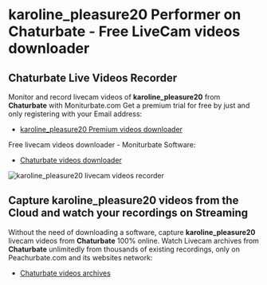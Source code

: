 # karoline_pleasure20 Performer on Chaturbate - Free LiveCam videos downloader

## Chaturbate Live Videos Recorder

Monitor and record livecam videos of **karoline_pleasure20** from **Chaturbate** with Moniturbate.com
Get a premium trial for free by just and only registering with your Email address:
* [karoline_pleasure20 Premium videos downloader](https://moniturbate.com/request-demo-licence-key.html)

Free livecam videos downloader - Moniturbate Software:
* [Chaturbate videos downloader](https://moniturbate.com/moniturbate-download-software.html)

![karoline_pleasure20 livecam videos recorder](https://peachurnet.com/templates/moniturbate-software.png)


## Capture karoline_pleasure20 videos from the Cloud and watch your recordings on Streaming

Without the need of downloading a software, capture **karoline_pleasure20** livecam videos from **Chaturbate** 100% online.
Watch Livecam archives from **Chaturbate** unlimitedly from thousands of existing recordings, only on Peachurbate.com and its websites network:
* [Chaturbate videos archives](https://peachurnet.com/)